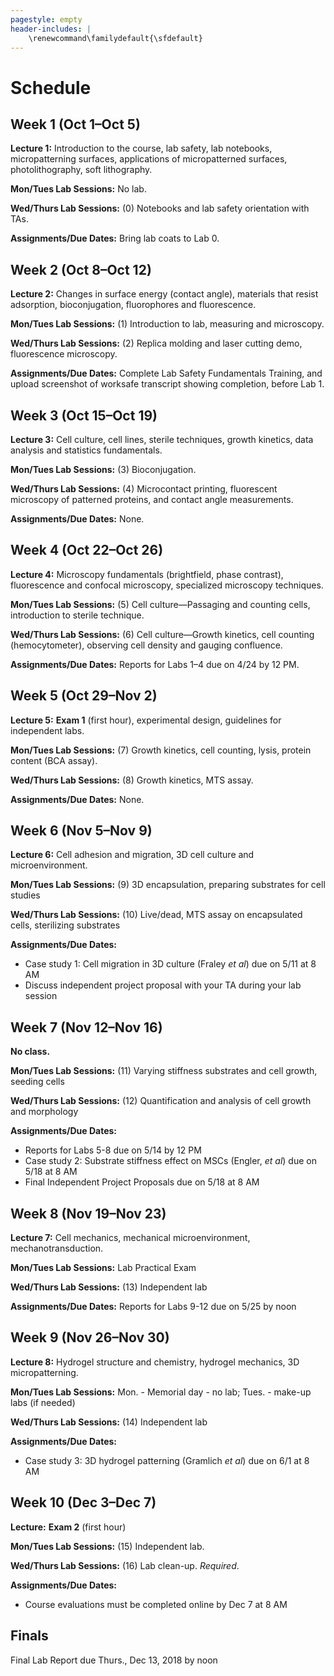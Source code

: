 ```yaml
---
pagestyle: empty
header-includes: |
    \renewcommand\familydefault{\sfdefault}
---
```


# Schedule

## Week 1 (Oct 1–Oct 5)

**Lecture 1:** Introduction to the course, lab safety, lab notebooks, micropatterning surfaces, applications of micropatterned surfaces, photolithography, soft lithography.

**Mon/Tues Lab Sessions:** No lab.

**Wed/Thurs Lab Sessions:** (0) Notebooks and lab safety orientation with TAs.

**Assignments/Due Dates:** Bring lab coats to Lab 0.

## Week 2 (Oct 8–Oct 12)

**Lecture 2:** Changes in surface energy (contact angle), materials that resist adsorption, bioconjugation, fluorophores and fluorescence.

**Mon/Tues Lab Sessions:** (1) Introduction to lab, measuring and microscopy.

**Wed/Thurs Lab Sessions:** (2) Replica molding and laser cutting demo, fluorescence microscopy.

**Assignments/Due Dates:** Complete Lab Safety Fundamentals Training, and upload screenshot of worksafe transcript showing completion, before Lab 1.

## Week 3 (Oct 15–Oct 19)

**Lecture 3:** Cell culture, cell lines, sterile techniques, growth kinetics, data analysis and statistics fundamentals.

**Mon/Tues Lab Sessions:** (3) Bioconjugation.

**Wed/Thurs Lab Sessions:** (4) Microcontact printing, fluorescent microscopy of patterned proteins, and contact angle measurements.

**Assignments/Due Dates:** None.

## Week 4 (Oct 22–Oct 26)

**Lecture 4:** Microscopy fundamentals (brightfield, phase contrast), fluorescence and confocal microscopy, specialized microscopy techniques.

**Mon/Tues Lab Sessions:** (5) Cell culture—Passaging and counting cells, introduction to sterile technique.

**Wed/Thurs Lab Sessions:** (6) Cell culture—Growth kinetics, cell counting (hemocytometer), observing cell density and gauging confluence.

**Assignments/Due Dates:** Reports for Labs 1–4 due on 4/24 by 12 PM.

## Week 5 (Oct 29–Nov 2)

**Lecture 5:** **Exam 1** (first hour), experimental design, guidelines for independent labs.

**Mon/Tues Lab Sessions:** (7) Growth kinetics, cell counting, lysis, protein content (BCA assay).

**Wed/Thurs Lab Sessions:** (8) Growth kinetics, MTS assay.

**Assignments/Due Dates:** None.

## Week 6 (Nov 5–Nov 9)

**Lecture 6:** Cell adhesion and migration, 3D cell culture and microenvironment.

**Mon/Tues Lab Sessions:** (9) 3D encapsulation, preparing substrates for cell studies

**Wed/Thurs Lab Sessions:** (10) Live/dead, MTS assay on encapsulated cells, sterilizing substrates

**Assignments/Due Dates:**

- Case study 1: Cell migration in 3D culture (Fraley *et al*) due on 5/11 at 8 AM
- Discuss independent project proposal with your TA during your lab session

## Week 7 (Nov 12–Nov 16)

**No class.**

**Mon/Tues Lab Sessions:** (11) Varying stiffness substrates and cell growth, seeding cells

**Wed/Thurs Lab Sessions:** (12) Quantification and analysis of cell growth and morphology

**Assignments/Due Dates:**

- Reports for Labs 5-8 due on 5/14 by 12 PM
- Case study 2: Substrate stiffness effect on MSCs (Engler, *et al*) due on 5/18 at 8 AM
- Final Independent Project Proposals due on 5/18 at 8 AM

## Week 8 (Nov 19–Nov 23)

**Lecture 7:** Cell mechanics, mechanical microenvironment, mechanotransduction.

**Mon/Tues Lab Sessions:** Lab Practical Exam

**Wed/Thurs Lab Sessions:** (13) Independent lab

**Assignments/Due Dates:** Reports for Labs 9-12 due on 5/25 by noon

## Week 9 (Nov 26–Nov 30)

**Lecture 8:** Hydrogel structure and chemistry, hydrogel mechanics, 3D micropatterning.

**Mon/Tues Lab Sessions:** Mon. - Memorial day  - no lab; Tues. - make-up labs (if needed)

**Wed/Thurs Lab Sessions:** (14) Independent lab

**Assignments/Due Dates:**

- Case study 3: 3D hydrogel patterning (Gramlich *et al*) due on 6/1 at 8 AM

## Week 10 (Dec 3–Dec 7)

**Lecture:** **Exam 2** (first hour)

**Mon/Tues Lab Sessions:** (15) Independent lab.

**Wed/Thurs Lab Sessions:** (16) Lab clean-up. *Required*.

**Assignments/Due Dates:**

- Course evaluations must be completed online by Dec 7 at 8 AM

## Finals

Final Lab Report due Thurs., Dec 13, 2018 by noon
